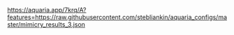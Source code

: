 

https://aquaria.app/7krq/A?features=https://raw.githubusercontent.com/stebliankin/aquaria_configs/master/mimicry_results_3.json
